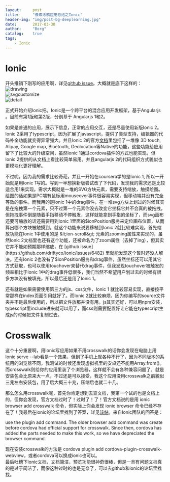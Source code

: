 ```yaml
---
layout: 	post
title:		"像素涂鸦应用总结之Ionic"
header-img:	"img/post-bg-deeplearning.jpg"
date:		2017-03-30
author: 	"Borg"
catalog:	true
tags:
    - Ionic
---
```

# Ionic

开头推销下刚写的应用啊，详见[github issue](https://github.com/driftyco/ionic/issues/5701)。大概就是底下这样的：  
![drawing](http://7xshuq.com1.z0.glb.clouddn.com/blog/img/2079268412.jpg)  
![svgcustomize](http://7xshuq.com1.z0.glb.clouddn.com/blog/img/947958209.jpg)  
![detail](http://7xshuq.com1.z0.glb.clouddn.com/blog/img/1443131507.jpg)  

正式开始介绍Ionic把。Ionic是一个跨平台的混合应用开发框架，基于Angularjs 。目前有第1版和第2版，分别基于 Angularjs 1和2。

如果是普通的应用，展示下信息，正常的应用交互，还是尽量使用新版Ionic 2。Ionic 2采用了typescript，因为扩展了javascript，提供了类型支持，编辑器的代码补全功能就变得异常强大。并且Ionic 2的官方[文档](http://ionicframework.com/docs/v2/native/)里包括了一堆像 3D touch, Alipay, Google map, Bluetooth, Geolocation等Native的功能，这些功能给应用留下了比较大的升级空间，虽然Ionic 1通过cordova插件的方式也能实现，但Ionic 2提供的从文档上看比较简单易用。并且angularjs 2的代码组织方式貌似也更模块化更好理解。  

不过呢，因为我的需求比较奇葩，并且一开始在coursera学的是Ionic 1, 所以一开始就是用Ionic 1写的。写到一半想换新版尝试改了下代码，发现我的需求还是比较适合用1来实现。需求大概就是一堆的SVG方块元素，需要支持缩放，触摸绘图。绘图的话如果是PC端有鼠标用mouseover事件很容易实现，但移动端并没有完全等效的事件。而我用的是Ionic 1中的drag事件，在一堆svg方块上划过的时候其实是在拖拽第一个元素，只不过第一个元素你没去改变它坐标它并不会真的被拖拽，但拖拽事件倒是随着手指移动不停触发，这样就能拿到手指的坐标了，而svg画布还要可缩放的话还需要用到Ionic 1里面的$ionPosition服务来定位画布位置，从而算出哪个方块被触摸到。就这个功能来说要移植到Ionic 2就比较难实现。首先缩放功能在Ionic 1中使用的是 &lt;ion-scroll&gt; 元素的zooming属性来实现的，虽然Ionic 2文档里也还有这个功能，还被命名为了zoom属性（去掉了ing），但其实它并不能如预期那样缩放，在 [github issue](https://github.com/driftyco/ionic/issues/6482) 里就能发现这个暂时还没人解决。还有Ionic 2也没有了$ionPosition服务和drag事件，虽然坐标还可以用其它方式获取，也可以使用touchover来替代drag事件，但我发现touchover被触发的频率相比于Ionic 1中的drag事件低很多，我们当然不希望用户划过去的时候有很多方块没有被填充，所以最后还是用了Ionic 1。  

还有就是如果需要使用第三方的js、css文件，Ionic 1 就比较容易实现，直接按平常那样在index页面引用就好了。而Ionic 2就比较麻烦，因为你编写的source文件夹并不是最后使用的，所以把文件放那并没有用。js其实还好，可以用npm安装，typescript里include进来就可以用了，而css则需要配置好让它能在typescript生成js的时候把文件复制过去。  

# Crosswalk

这个十分重要啊，用Ionic写应用如果不用crosswalk的话你会发现在电脑上用 Ionic serve --lab看是一个效果，但到了手机上就各种不行了，因为不同版本的系统用的浏览器不同，我测试的时候还发现虚拟机里的安卓还不能用Array.from()。而crosswalk则给你的应用里装了个浏览器，这样就不会有各种兼容问题了，就是安装包会比原来大一点，不过还是可以接受，我这个应用没用crosswalk之前貌似三兆左右安装包，用了后大概三十兆，压缩后也就二十几。

那么怎么用crosswalk呢，首先你肯定想到去查文档，我第一个试的也是文档上的，但你会发现，官方文档过时了！过时了！了！官方文档说的是用 ionic browser add crosswalk 命令，但实际上你会发现 ionic browser 命令已经不存在了！我最后在ionic的论坛里找到了答案，详见[该帖](https://forum.ionicframework.com/t/how-to-use-crosswalk-only-for-android/51065/2)。来自Ionic团队的回答是：  

use the plugin add command. The older browser add command was create before cordova had official support for crosswalk. Since then, cordova has added the parts needed to make this work, so we have depreciated the browser command.

现在安装crosswalk的方法是 cordova plugin add cordova-plugin-crosswalk-webview，或者cordova可以换成ionic也可以。  
最后吐槽下Ionic文档，文档简洁，预览功能很神奇很棒，但是一旦有问题文档真的是过于简洁了，而像这种过时的也是无奈了，可以去github和ionic的论坛里找找。  
